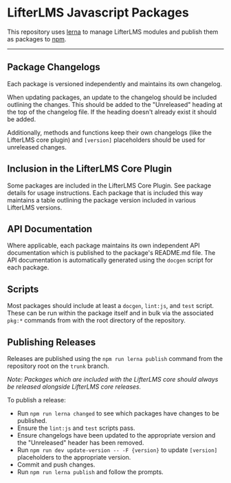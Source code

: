 LifterLMS Javascript Packages
=============================

This repository uses [lerna](https://lerna.js.org/) to manage LifterLMS modules and publish them as packages to [npm](https://www.npmjs.com/).

---

## Package Changelogs

Each package is versioned independently and maintains its own changelog.

When updating packages, an update to the changelog should be included outlining the changes. This should be added to the "Unreleased" heading at the top of the changelog file. If the heading doesn't already exist it should be added.

Additionally, methods and functions keep their own changelogs (like the LifterLMS core plugin) and `[version]` placeholders should be used for unreleased changes.


## Inclusion in the LifterLMS Core Plugin

Some packages are included in the LifterLMS Core Plugin. See package details for usage instructions. Each package that is included this way maintains a table outlining the package version included in various LifterLMS versions.


## API Documentation

Where applicable, each package maintains its own independent API documentation which is published to the package's README.md file. The API documentation is automatically generated using the `docgen` script for each package.


## Scripts

Most packages should include at least a `docgen`, `lint:js`, and `test` script. These can be run within the package itself and in bulk via the associated `pkg:*` commands from with the root directory of the repository.


## Publishing Releases

Releases are published using the `npm run lerna publish` command from the repository root on the `trunk` branch.

_Note: Packages which are included with the LifterLMS core should *always* be released alongside LifterLMS core releases._

To publish a release:

+ Run `npm run lerna changed` to see which packages have changes to be published.
+ Ensure the `lint:js` and `test` scripts pass.
+ Ensure changelogs have been updated to the appropriate version and the "Unreleased" header has been removed.
+ Run `npm run dev update-version -- -F {version}` to update `[version]` placeholders to the appropriate version.
+ Commit and push changes.
+ Run `npm run lerna publish` and follow the prompts.

